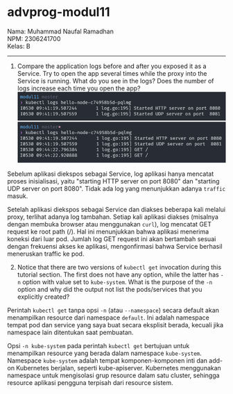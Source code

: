 # advprog-modul11

Nama: Muhammad Naufal Ramadhan <br>
NPM: 2306241700 <br>
Kelas: B
<hr>

1. Compare the application logs before and after you exposed it as a Service. Try to open the app several times while the proxy into the Service is running. What do you see in the logs? Does the number of logs increase each time you open the app?
![log1](/images/log1.png)
![log2](/images/log2.png)

Sebelum aplikasi diekspos sebagai Service, log aplikasi hanya mencatat proses inisialisasi, yaitu "starting HTTP server on port 8080" dan "starting UDP server on port 8080". Tidak ada log yang menunjukkan adanya `traffic` masuk.

Setelah aplikasi diekspos sebagai Service dan diakses beberapa kali melalui proxy, terlihat adanya log tambahan. Setiap kali aplikasi diakses (misalnya dengan membuka browser atau menggunakan `curl`), log mencatat GET request ke root path (/). Hal ini menunjukkan bahwa aplikasi menerima koneksi dari luar pod. Jumlah log GET request ini akan bertambah sesuai dengan frekuensi akses ke aplikasi, mengonfirmasi bahwa Service berhasil meneruskan traffic ke pod.

2. Notice that there are two versions of `kubectl get` invocation during this tutorial section. The first does not have any option, while the latter has `-n` option with value set to `kube-system`. What is the purpose of the `-n` option and why did the output not list the pods/services that you explicitly created?

Perintah `kubectl get` tanpa opsi `-n` (atau `--namespace`) secara default akan menampilkan resource dari namespace `default`. Ini adalah namespace tempat pod dan service yang saya buat secara eksplisit berada, kecuali jika namespace lain ditentukan saat pembuatan.

Opsi `-n kube-system` pada perintah `kubectl get` bertujuan untuk menampilkan resource yang berada dalam namespace `kube-system`. Namespace `kube-system` adalah tempat komponen-komponen inti dan add-on Kubernetes berjalan, seperti kube-apiserver. Kubernetes menggunakan namespace untuk mengisolasi grup resource dalam satu cluster, sehingga resource aplikasi pengguna terpisah dari resource sistem.